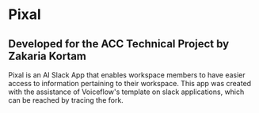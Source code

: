  # Pixal
 ## Developed for the ACC Technical Project by Zakaria Kortam

Pixal is an AI Slack App that enables workspace members to have easier access to 
information pertaining to their workspace. This app was created with the assistance of 
Voiceflow's template on slack applications, which can be reached by tracing the fork.

